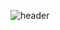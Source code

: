 ![header](https://capsule-render.vercel.app/api?type=waving&color=auto&height=300&section=header&text=shin%20yuyoung&fontSize=80)
